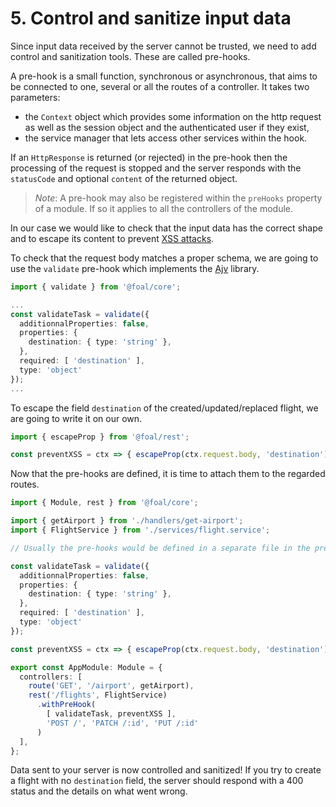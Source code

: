 # 5. Control and sanitize input data

Since input data received by the server cannot be trusted, we need to add control and sanitization tools. These are called pre-hooks.

A pre-hook is a small function, synchronous or asynchronous, that aims to be connected to one, several or all the routes of a controller. It takes two parameters:
- the `Context` object which provides some information on the http request as well as the session object and the authenticated user if they exist,
- the service manager that lets access other services within the hook.

If an `HttpResponse` is returned (or rejected) in the pre-hook then the processing of the request is stopped and the server responds with the `statusCode` and optional `content` of the returned object.

> *Note*: A pre-hook may also be registered within the `preHooks` property of a module. If so it applies to all the controllers of the module.

In our case we would like to check that the input data has the correct shape and to escape its content to prevent [XSS attacks](https://en.wikipedia.org/wiki/Cross-site_scripting).

To check that the request body matches a proper schema, we are going to use the `validate` pre-hook which implements the [Ajv](https://github.com/epoberezkin/ajv) library.

```typescript
import { validate } from '@foal/core';

...
const validateTask = validate({
  additionnalProperties: false,
  properties: {
    destination: { type: 'string' },
  },
  required: [ 'destination' ],
  type: 'object'
});
...
```

To escape the field `destination` of the created/updated/replaced flight, we are going to write it on our own.

```typescript
import { escapeProp } from '@foal/rest';

const preventXSS = ctx => { escapeProp(ctx.request.body, 'destination'); };
```

Now that the pre-hooks are defined, it is time to attach them to the regarded routes.

```typescript
import { Module, rest } from '@foal/core';

import { getAirport } from './handlers/get-airport';
import { FlightService } from './services/flight.service';

// Usually the pre-hooks would be defined in a separate file in the pre-hooks folder.

const validateTask = validate({
  additionnalProperties: false,
  properties: {
    destination: { type: 'string' },
  },
  required: [ 'destination' ],
  type: 'object'
});

const preventXSS = ctx => { escapeProp(ctx.request.body, 'destination'); };

export const AppModule: Module = {
  controllers: [
    route('GET', '/airport', getAirport),
    rest('/flights', FlightService)
      .withPreHook(
        [ validateTask, preventXSS ],
        'POST /', 'PATCH /:id', 'PUT /:id'
      )
  ],
};
```

Data sent to your server is now controlled and sanitized! If you try to create a flight with no `destination` field, the server should respond with a 400 status and the details on what went wrong.